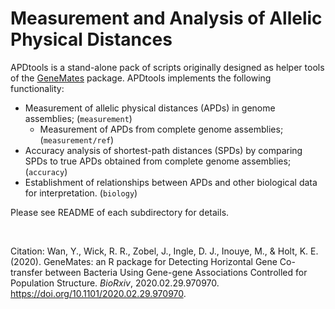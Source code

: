 # Measurement and Analysis of Allelic Physical Distances

APDtools is a stand-alone pack of scripts originally designed as helper tools of the [GeneMates](https://github.com/wanyuac/GeneMates) package. APDtools implements the following functionality:

- Measurement of allelic physical distances (APDs) in genome assemblies; (`measurement`)
  - Measurement of APDs from complete genome assemblies; (`measurement/ref`)
- Accuracy analysis of shortest-path distances (SPDs) by comparing SPDs to true APDs obtained from complete genome assemblies; (`accuracy`)
- Establishment of relationships between APDs and other biological data for interpretation. (`biology`)

Please see README of each subdirectory for details.

<br/>

Citation: Wan, Y., Wick, R. R., Zobel, J., Ingle, D. J., Inouye, M., & Holt, K. E. (2020). GeneMates: an R package for Detecting Horizontal Gene Co-transfer between Bacteria Using Gene-gene Associations Controlled for Population Structure. *BioRxiv*, 2020.02.29.970970. https://doi.org/10.1101/2020.02.29.970970.


